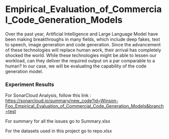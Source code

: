 # Empirical_Evaluation_of_Commercial_Code_Generation_Models

Over the past year, Artificial Intelligence and Large Language Model have been making breakthroughs in many fields, which include deep fakes, text to speech, image generation and code generation. Since the advancement of these technologies will replace human work, their arrival has completely  shocked the world. While these technologies might be able to lessen our workload, can they deliver the required output on a par comparable to a human?  In our case, we will be evaluating the capability of the code generation model.


### Experiment Results
For SonarCloud Analysis, follow this link : https://sonarcloud.io/summary/new_code?id=Winson-Foo_Empirical_Evaluation_of_Commercial_Code_Generation_Models&branch=test

For summary for all the issues go to Summary.xlsx

For the datasets used in this project go to repo.xlsx
